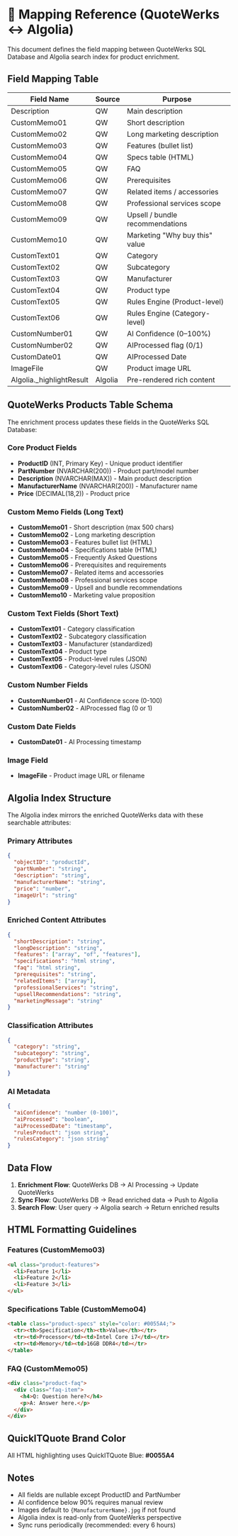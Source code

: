 # 📘 Mapping Reference (QuoteWerks ↔ Algolia)

This document defines the field mapping between QuoteWerks SQL Database and Algolia search index for product enrichment.

## Field Mapping Table

| Field Name | Source | Purpose |
|-------------|---------|---------|
| Description | QW | Main description |
| CustomMemo01 | QW | Short description |
| CustomMemo02 | QW | Long marketing description |
| CustomMemo03 | QW | Features (bullet list) |
| CustomMemo04 | QW | Specs table (HTML) |
| CustomMemo05 | QW | FAQ |
| CustomMemo06 | QW | Prerequisites |
| CustomMemo07 | QW | Related items / accessories |
| CustomMemo08 | QW | Professional services scope |
| CustomMemo09 | QW | Upsell / bundle recommendations |
| CustomMemo10 | QW | Marketing "Why buy this" value |
| CustomText01 | QW | Category |
| CustomText02 | QW | Subcategory |
| CustomText03 | QW | Manufacturer |
| CustomText04 | QW | Product type |
| CustomText05 | QW | Rules Engine (Product-level) |
| CustomText06 | QW | Rules Engine (Category-level) |
| CustomNumber01 | QW | AI Confidence (0–100%) |
| CustomNumber02 | QW | AIProcessed flag (0/1) |
| CustomDate01 | QW | AIProcessed Date |
| ImageFile | QW | Product image URL |
| Algolia._highlightResult | Algolia | Pre-rendered rich content |

## QuoteWerks Products Table Schema

The enrichment process updates these fields in the QuoteWerks SQL Database:

### Core Product Fields
- **ProductID** (INT, Primary Key) - Unique product identifier
- **PartNumber** (NVARCHAR(200)) - Product part/model number
- **Description** (NVARCHAR(MAX)) - Main product description
- **ManufacturerName** (NVARCHAR(200)) - Manufacturer name
- **Price** (DECIMAL(18,2)) - Product price

### Custom Memo Fields (Long Text)
- **CustomMemo01** - Short description (max 500 chars)
- **CustomMemo02** - Long marketing description
- **CustomMemo03** - Features bullet list (HTML)
- **CustomMemo04** - Specifications table (HTML)
- **CustomMemo05** - Frequently Asked Questions
- **CustomMemo06** - Prerequisites and requirements
- **CustomMemo07** - Related items and accessories
- **CustomMemo08** - Professional services scope
- **CustomMemo09** - Upsell and bundle recommendations
- **CustomMemo10** - Marketing value proposition

### Custom Text Fields (Short Text)
- **CustomText01** - Category classification
- **CustomText02** - Subcategory classification
- **CustomText03** - Manufacturer (standardized)
- **CustomText04** - Product type
- **CustomText05** - Product-level rules (JSON)
- **CustomText06** - Category-level rules (JSON)

### Custom Number Fields
- **CustomNumber01** - AI Confidence score (0-100)
- **CustomNumber02** - AIProcessed flag (0 or 1)

### Custom Date Fields
- **CustomDate01** - AI Processing timestamp

### Image Field
- **ImageFile** - Product image URL or filename

## Algolia Index Structure

The Algolia index mirrors the enriched QuoteWerks data with these searchable attributes:

### Primary Attributes
```json
{
  "objectID": "productId",
  "partNumber": "string",
  "description": "string",
  "manufacturerName": "string",
  "price": "number",
  "imageUrl": "string"
}
```

### Enriched Content Attributes
```json
{
  "shortDescription": "string",
  "longDescription": "string",
  "features": ["array", "of", "features"],
  "specifications": "html string",
  "faq": "html string",
  "prerequisites": "string",
  "relatedItems": ["array"],
  "professionalServices": "string",
  "upsellRecommendations": "string",
  "marketingMessage": "string"
}
```

### Classification Attributes
```json
{
  "category": "string",
  "subcategory": "string",
  "productType": "string",
  "manufacturer": "string"
}
```

### AI Metadata
```json
{
  "aiConfidence": "number (0-100)",
  "aiProcessed": "boolean",
  "aiProcessedDate": "timestamp",
  "rulesProduct": "json string",
  "rulesCategory": "json string"
}
```

## Data Flow

1. **Enrichment Flow**: QuoteWerks DB → AI Processing → Update QuoteWerks
2. **Sync Flow**: QuoteWerks DB → Read enriched data → Push to Algolia
3. **Search Flow**: User query → Algolia search → Return enriched results

## HTML Formatting Guidelines

### Features (CustomMemo03)
```html
<ul class="product-features">
  <li>Feature 1</li>
  <li>Feature 2</li>
  <li>Feature 3</li>
</ul>
```

### Specifications Table (CustomMemo04)
```html
<table class="product-specs" style="color: #0055A4;">
  <tr><th>Specification</th><th>Value</th></tr>
  <tr><td>Processor</td><td>Intel Core i7</td></tr>
  <tr><td>Memory</td><td>16GB DDR4</td></tr>
</table>
```

### FAQ (CustomMemo05)
```html
<div class="product-faq">
  <div class="faq-item">
    <h4>Q: Question here?</h4>
    <p>A: Answer here.</p>
  </div>
</div>
```

## QuickITQuote Brand Color

All HTML highlighting uses QuickITQuote Blue: **#0055A4**

## Notes

- All fields are nullable except ProductID and PartNumber
- AI confidence below 90% requires manual review
- Images default to `{ManufacturerName}.jpg` if not found
- Algolia index is read-only from QuoteWerks perspective
- Sync runs periodically (recommended: every 6 hours)
